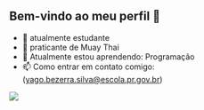 ## Bem-vindo ao meu perfil 👋

- 📖 atualmente estudante
- 🥊 praticante de Muay Thai
- 🌱 Atualmente estou aprendendo: Programação
- 📫 Como entrar em contato comigo: (yago.bezerra.silva@escola.pr.gov.br)


![](https://media1.tenor.com/m/OTE2C8NwrmwAAAAd/mm.gif)
